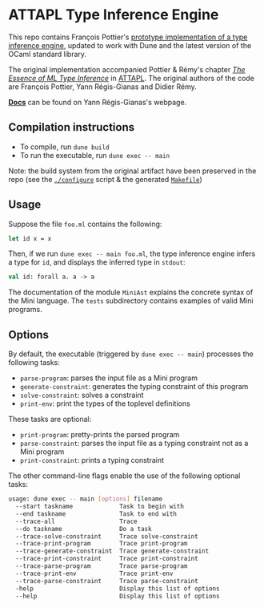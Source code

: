 # ATTAPL Type Inference Engine

This repo contains François Pottier's [prototype implementation of a type 
inference engine](http://cristal.inria.fr/attapl/), updated to work with Dune and the latest version of the OCaml standard library.

The original implementation accompanied Pottier & Rémy's chapter [*The Essence of ML Type Inference*](https://gallium.inria.fr/~fpottier/publis/emlti-final.pdf) in [ATTAPL](https://www.cis.upenn.edu/.~bcpierce/attapl/).
The original authors of the code are François Pottier, Yann Régis-Gianas and Didier Rémy.    

[**Docs**](https://yrg.gitlab.io/homepage/static/public/mini/) can be found on Yann Régis-Gianas's webpage.


## Compilation instructions
- To compile, run `dune build`
- To run the executable, run `dune exec -- main`

Note: the build system from the original artifact have been preserved in the repo (see the [`./configure`](./configure) script & the generated [`Makefile`](./Makefile))

## Usage
Suppose the file `foo.ml` contains the following:

```ocaml
let id x = x
``` 

Then, if we run `dune exec -- main foo.ml`, the type inference engine infers a type for `id`, and displays the inferred type in `stdout`:  
```ocaml
val id: forall a. a -> a
```

The documentation of the module `MiniAst` explains the concrete syntax
of the Mini language. The `tests` subdirectory contains examples of
valid Mini programs.

## Options

By default, the executable (triggered by `dune exec -- main`) processes the following tasks:

- `parse-program`: parses the input file as a Mini program
- `generate-constraint`: generates the typing constraint of this program
- `solve-constraint`: solves a constraint
- `print-env`: print the types of the toplevel definitions


These tasks are optional:

-  `print-program`: pretty-prints the parsed program
-  `parse-constraint`: parses the input file as a typing constraint not as 
   a Mini program
-  `print-constraint`: prints a typing constraint

The other command-line flags enable the use of the following optional tasks:

```bash
usage: dune exec -- main [options] filename
  --start taskname             Task to begin with
  --end taskname               Task to end with
  --trace-all                  Trace
  --do taskname                Do a task
  --trace-solve-constraint     Trace solve-constraint
  --trace-print-program        Trace print-program
  --trace-generate-constraint  Trace generate-constraint
  --trace-print-constraint     Trace print-constraint
  --trace-parse-program        Trace parse-program
  --trace-print-env            Trace print-env
  --trace-parse-constraint     Trace parse-constraint
  -help                        Display this list of options
  --help                       Display this list of options
```
